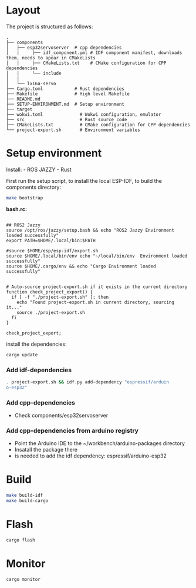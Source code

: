 
# Layout

The project is structured as follows:

```
.
├── components
│   ├── esp32servoserver  # cpp dependencies
│   |     ├── idf_component.yml # IDF component manifest, downloads them, needs to apear in CMakeLists
│   |     ├── CMakeLists.txt    # CMake configuration for CPP dependencies
│   |     └── include
│   |  
│   └── lx16a-servo
├── Cargo.toml            # Rust dependencies   
├── Makefile              # High level Makefile
├── README.md
├── SETUP-ENVIRONMENT.md  # Setup environment
├── target
├── wokwi.toml              # Wokwi configuration, emulator
├── src                     # Rust source code
├── CMakeLists.txt          # CMake configuration for CPP dependencies
└── project-export.sh       # Environment variables
```


# Setup environment


Install:
    - ROS JAZZY
    - Rust

First run the setup script, to install the local ESP-IDF, to build the components directory:

```bash
make bootstrap
```

**bash.rc:**
```shell

## ROS2 Jazzy
source /opt/ros/jazzy/setup.bash && echo "ROS2 Jazzy Environment loaded successfully"
export PATH=$HOME/.local/bin:$PATH

#source $HOME/esp/esp-idf/export.sh 
source $HOME/.local/bin/env echo "~/local/bin/env  Environment loaded successfully"
source $HOME/.cargo/env && echo "Cargo Environment loaded successfully"


# Auto-source project-export.sh if it exists in the current directory
function check_project_export() {
  if [ -f "./project-export.sh" ]; then
    echo "Found project-export.sh in current directory, sourcing it..."
    source ./project-export.sh
  fi
}

check_project_export;
```


install the dependencies:

```bash
cargo update
```

### Add idf-dependencies

```bash
. project-export.sh && idf.py add-dependency "espressif/arduin
o-esp32" 
```

### Add cpp-dependencies

- Check components/esp32servoserver

### Add cpp-dependencies from arduino registry

- Point the Arduino IDE to the ~/workbench/arduino-packages directory
- Insatall the package there
- is needed to add the idf dependency: espressif/arduino-esp32


# Build

```bash
make build-idf
make build-cargo
```

# Flash

```bash
cargo flash
```

# Monitor

```bash
cargo monitor
```